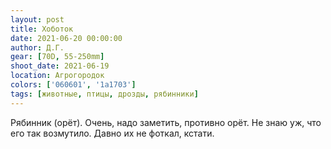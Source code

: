 ```yaml
---
layout: post
title: Хоботок
date: 2021-06-20 00:00:00
author: Д.Г.
gear: [70D, 55-250mm]
shoot_date: 2021-06-19
location: Агрогородок
colors: ['060601', '1a1703']
tags: [животные, птицы, дрозды, рябинники]
---
```

Рябинник (орёт). Очень, надо заметить, противно орёт. Не знаю уж, что его так возмутило. Давно их не фоткал, кстати.

